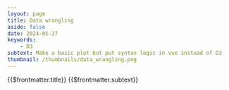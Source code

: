 ```yaml
---
layout: page
title: Data wrangling
aside: false
date: 2024-05-27
keywords:
    - D3
subtext: Make a basic plot but put syntax logic in vue instead of D3 
thumbnail: /thumbnails/data_wrangling.png
---
```


<FigureTitle>{{$frontmatter.title}}</FigureTitle>
<SubtitleHeader>{{$frontmatter.subtext}}</SubtitleHeader>
<D3PlotContainer>
<div class="flex flex-col items-center font-light" ref="svgContainer"></div>
  <div class="flex flex-col items-center">
    <svg :width="width" :height="height">
      <g :transform="`translate(${marginLeft}, ${marginTop})`">
        <circle v-for="(dataPoint, index) in dataset" :key="index" :cx="xScale(dataPoint.site)"
          :cy="yScale(dataPoint.entry)" :r="r" fill="indianred" stroke="currentColor" />
        <g ref="xAxisGroup" :transform="`translate(0, ${innerHeight})`"></g>
        <g ref="yAxisGroup"></g>
        <g id='x-axis-label' :transform="`translate(${innerWidth / 2}, ${innerHeight + marginBottom - 5})`">
          <text text-anchor="middle" font-size="14">
            Site
          </text>
        </g>
        <g id='y-axis-label' :transform="`translate(${-marginLeft + 10}, ${innerHeight/2})`">
          <text text-anchor="middle" font-size="14" transform="rotate(-90)">
            Entry
          </text>
        </g>
      </g>
    </svg>
  </div>
</D3PlotContainer>

<script setup>
import { ref, computed, watchEffect } from 'vue';
import * as d3 from 'd3';

const dataset = ref(null);
const r = ref(3);

const xAxisGroup = ref(null);
const yAxisGroup = ref(null);

const width = 600;
const height = 400;
const marginTop = 20;
const marginRight = 30;
const marginBottom = 50;
const marginLeft = 50;

const innerWidth = computed(() => width - marginLeft - marginRight);
const innerHeight = computed(() => height - marginTop - marginBottom);

const dataFile =
  'https://raw.githubusercontent.com/dms-vep/Nipah_Malaysia_RBP_DMS/master/results/filtered_data/public_filtered/RBP_mutation_effects_cell_entry_CHO-bEFNB3.csv';

async function fetchData() {
  const response = await fetch(dataFile);
  const data = await response.text();
  const csv = d3.csvParse(data);
  const array = csv.map((d) => ({
    site: +d.site,
    wildtype: d.wildtype,
    mutant: d.mutant,
    entry: +d.entry_CHO_bEFNB3,
  }));
  const groups = d3.group(array, (d) => d.site, (d) => d.wildtype);
  const meanData = Array.from(groups, ([site, siteData]) => {
    const wildtypeData = Array.from(siteData, ([wildtype, values]) => ({
      site,
      wildtype,
      entry: d3.mean(values, (d) => d.entry),
    }));
    return wildtypeData;
  }).flat();
  return meanData;
}

const xScale = computed(() => {
  return d3
    .scaleLinear()
    .domain(d3.extent(dataset.value, (d) => d.site))
    .range([0, innerWidth.value])
    .nice();
});

const yScale = computed(() => {
  return d3
    .scaleLinear()
    .domain(d3.extent(dataset.value, (d) => d.entry))
    .range([innerHeight.value, 0])
    .nice();
});

const xAxisGenerator = computed(() => {
  return d3.axisBottom().scale(xScale.value).tickSizeOuter(0);
});

const yAxisGenerator = computed(() => {
  return d3.axisLeft(yScale.value).tickSizeOuter(0);
});

watchEffect(async () => {
  dataset.value = await fetchData();
  d3.select(xAxisGroup.value).call(xAxisGenerator.value);
  d3.select(yAxisGroup.value).call(yAxisGenerator.value);
});
</script>

